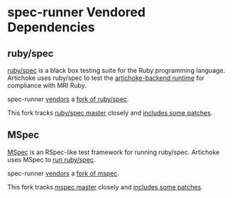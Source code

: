 # spec-runner Vendored Dependencies

## ruby/spec

[ruby/spec](https://github.com/ruby/spec) is a black box testing suite for the
Ruby programming language. Artichoke uses ruby/spec to test the
[artichoke-backend runtime](../../artichoke-backend/src/extn) for compliance with MRI Ruby.

spec-runner [vendors](spec) a
[fork of ruby/spec](https://github.com/artichoke/spec/tree/artichoke-vendor).

This fork tracks [ruby/spec master](https://github.com/ruby/spec/tree/master)
closely and
[includes some patches](https://github.com/artichoke/spec/compare/master...artichoke:artichoke-vendor?expand=1).

## MSpec

[MSpec](http://github.com/ruby/mspec) is an RSpec-like test framework for
running ruby/spec. Artichoke uses MSpec to
[run ruby/spec](../src/spec_runner.rb).

spec-runner [vendors](mspec) a
[fork of mspec](https://github.com/artichoke/mspec/tree/artichoke-vendor).

This fork tracks [mspec master](https://github.com/ruby/mspec/tree/master)
closely and
[includes some patches](https://github.com/artichoke/mspec/compare/master...artichoke:artichoke-vendor?expand=1).
